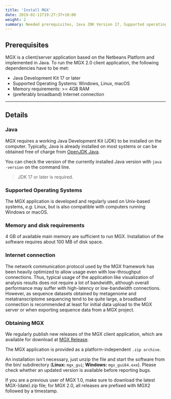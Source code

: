 ```yaml
---
title: 'Install MGX'
date: 2019-02-11T19:27:37+10:00
weight: 2
summary: Needed prerequisites, Java JDK Version 17, Supported operating systems and obtaining MGX.
---
```


## Prerequisites

MGX is a client/server application based on the Netbeans Platform and implemented in Java. To run the MGX 2.0 client application, the following dependencies have to be met:

- Java Development Kit 17 or later
- Supported Operating Systems: Windows, Linux, macOS
- Memory requirements: >= 4GB RAM
- (preferably broadband) Internet connection

---

## Details

### Java

MGX requires a working Java Development Kit (JDK) to be installed on the computer. Typically, Java is already installed on most systems or can be obtained free of charge from [OpenJDK Java](https://openjdk.org/).

You can check the version of the currently installed Java version with `java -version` on the command line.

>JDK 17 or later is required.

### Supported Operating Systems

The MGX application is developed and regularly used on Unix-based systems, _e.g._ Linux, but is also compatible with computers running Windows or macOS.

### Memory and disk requirements

4 GB of available main memory are sufficient to run MGX. Installation of the software requires about 100 MB of disk space.

### Internet connection

The network communication protocol used by the MGX framework has been heavily optimized to allow usage even with low-throughput connections. Thus, typical usage of the application like visualization of analysis results does not require a lot of bandwidth, although overall performance may suffer with high-latency or low-bandwidth connections. However, as sequence datasets obtained by metagenome and metatranscriptome sequencing tend to be quite large, a broadband connection is recommended at least for initial data upload to the MGX server or when exporting sequence data from a MGX project.

### Obtaining MGX

We regularly publish new releases of the MGX client application, which are available for download at [MGX Release](https://github.com/MGX-metagenomics/MGX-gui/releases).

The MGX application is provided as a platform-independent `.zip archive`.

An installation isn't necessary, just unzip the file and start the software from the bin/ subdirectory (**Linux:** `mgx_gui`; **Windows:** `mgx_gui64.exe`). Please check whether an updated version is available before reporting bugs.

If you are a previous user of MGX 1.0, make sure to download the latest MGX-(date).zip file; for MGX 2.0, all releases are prefixed with MGX2 followed by a timestamp.
